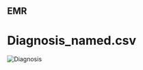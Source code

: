 ## EMR



# Diagnosis_named.csv
![Diagnosis](https://user-images.githubusercontent.com/52459996/131270579-f87050a5-75bc-4478-aaed-fe9086aace63.PNG)